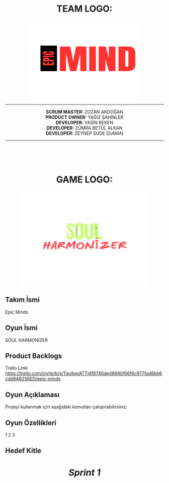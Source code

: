 <div align="center">
    <h1>TEAM LOGO:</h1>
</div>
<div align="center"><img src="teamNameLogo.png" width="350" height="250"></div><hr>
<div align="center">
    <b>SCRUM MASTER:</b>
    ZOZAN AKDOĞAN
</div>
<div align="center">
    <b>PRODUCT OWNER:</b>
    YAĞIZ ŞAHİNLER
</div>
<div align="center">
        <b>DEVELOPER:</b>
        YASİN BEKEN
</div>
<div align="center">
    <b>DEVELOPER:</b>
    ZÜMRA BETÜL ALKAN
</div>
<div align="center">
    <b>DEVELOPER:</b>
    ZEYNEP SUDE DUMAN
</div>
<hr>
<img height="50">
<div align="center">
    <h1>GAME LOGO:</h1>
</div>

<div align="center"><img src="gameNameLogo.png" width="400" height="300"></div>

## Takım İsmi
Epic Minds

## Oyun İsmi 
SOUL HARMONİZER

## Product Backlogs
Trello Linki
https://trello.com/invite/b/xrTqoIbq/ATTI4f8740de48680f66f6c977fad6bb6cdd8AB256ED/epic-minds



## Oyun Açıklaması
Projeyi kullanmak için aşağıdaki komutları çalıştırabilirsiniz:

## Oyun Özellikleri
1
2
3
## Hedef Kitle

<h1 align="center"><i> Sprint 1 </i></h1>

